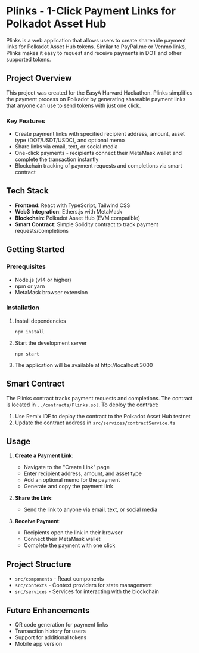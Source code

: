 # Plinks - 1-Click Payment Links for Polkadot Asset Hub

Plinks is a web application that allows users to create shareable payment links for Polkadot Asset Hub tokens. Similar to PayPal.me or Venmo links, Plinks makes it easy to request and receive payments in DOT and other supported tokens.

## Project Overview

This project was created for the EasyA Harvard Hackathon. Plinks simplifies the payment process on Polkadot by generating shareable payment links that anyone can use to send tokens with just one click.

### Key Features

- Create payment links with specified recipient address, amount, asset type (DOT/USDT/USDC), and optional memo
- Share links via email, text, or social media
- One-click payments - recipients connect their MetaMask wallet and complete the transaction instantly
- Blockchain tracking of payment requests and completions via smart contract

## Tech Stack

- **Frontend**: React with TypeScript, Tailwind CSS
- **Web3 Integration**: Ethers.js with MetaMask
- **Blockchain**: Polkadot Asset Hub (EVM compatible)
- **Smart Contract**: Simple Solidity contract to track payment requests/completions

## Getting Started

### Prerequisites

- Node.js (v14 or higher)
- npm or yarn
- MetaMask browser extension

### Installation

1. Install dependencies
   ```
   npm install
   ```

2. Start the development server
   ```
   npm start
   ```

3. The application will be available at http://localhost:3000

## Smart Contract

The Plinks contract tracks payment requests and completions. The contract is located in `../contracts/Plinks.sol`. To deploy the contract:

1. Use Remix IDE to deploy the contract to the Polkadot Asset Hub testnet
2. Update the contract address in `src/services/contractService.ts`

## Usage

1. **Create a Payment Link**:
   - Navigate to the "Create Link" page
   - Enter recipient address, amount, and asset type
   - Add an optional memo for the payment
   - Generate and copy the payment link

2. **Share the Link**:
   - Send the link to anyone via email, text, or social media

3. **Receive Payment**:
   - Recipients open the link in their browser
   - Connect their MetaMask wallet
   - Complete the payment with one click

## Project Structure

- `src/components` - React components
- `src/contexts` - Context providers for state management
- `src/services` - Services for interacting with the blockchain

## Future Enhancements

- QR code generation for payment links
- Transaction history for users
- Support for additional tokens
- Mobile app version
